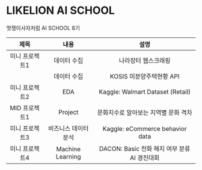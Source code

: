 # LIKELION AI SCHOOL
멋쟁이사자처럼 AI SCHOOL 8기

|제목|내용|설명|
|:---:|:---:|:---:|
|미니 프로젝트1|데이터 수집|나라장터 웹스크래핑|
||데이터 수집|KOSIS 미분양주택현황 API|
|미니 프로젝트2|EDA|Kaggle: Walmart Dataset (Retail)|
|MID 프로젝트1|Project|문화지수로 알아보는 지역별 문화 격차
|미니 프로젝트3|비즈니스 데이터 분석|Kaggle: eCommerce behavior data|
|미니 프로젝트4|Machine Learning|DACON: Basic 전화 해지 여부 분류 AI 경진대회|

